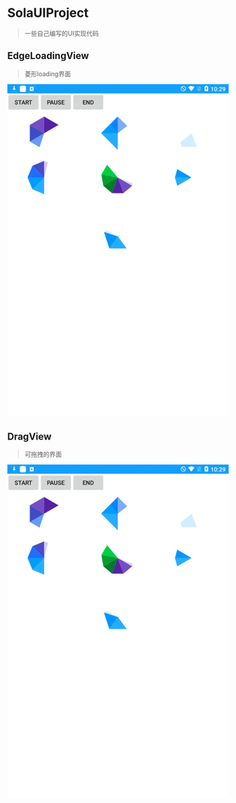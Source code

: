 # SolaUIProject
> 一些自己编写的UI实现代码



## EdgeLoadingView
> 菱形loading界面

![image](https://github.com/CrazyClownSola/SolaUIProject/blob/master/20160908102923.gif)


## DragView
> 可拖拽的界面

![image](https://github.com/CrazyClownSola/SolaUIProject/blob/master/20160908102923.gif)

